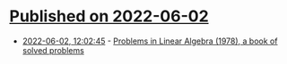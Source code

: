 # [Published on 2022-06-02](index.md)

* [2022-06-02, 12:02:45](https://news.ycombinator.com/item?id=31593802) - [Problems in Linear Algebra (1978), a book of solved problems](https://archive.org/details/ProskuryakovProblemsInLinearAlgebra)
